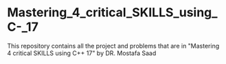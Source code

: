 # Mastering_4_critical_SKILLS_using_C-_17
This repository contains all the project and problems that are in "Mastering 4 critical SKILLS using C++ 17" by DR. Mostafa Saad
